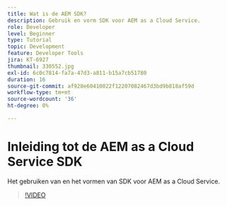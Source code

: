 ```yaml
---
title: Wat is de AEM SDK?
description: Gebruik en vorm SDK voor AEM as a Cloud Service.
role: Developer
level: Beginner
type: Tutorial
topic: Development
feature: Developer Tools
jira: KT-6927
thumbnail: 330552.jpg
exl-id: 6c0c7814-fa7a-47d3-a811-b15a7cb51780
duration: 16
source-git-commit: af928e60410022f12207082467d3bd9b818af59d
workflow-type: tm+mt
source-wordcount: '36'
ht-degree: 0%

---
```


# Inleiding tot de AEM as a Cloud Service SDK

Het gebruiken van en het vormen van SDK voor AEM as a Cloud Service.

>[!VIDEO](https://video.tv.adobe.com/v/330552?quality=12&learn=on)
